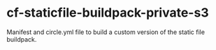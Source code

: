 # cf-staticfile-buildpack-private-s3
Manifest and circle.yml file to build a custom version of the static file buildpack.
